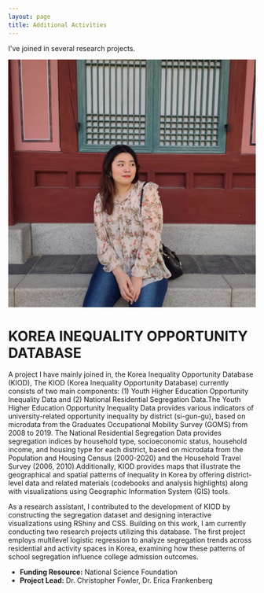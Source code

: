 ```yaml
---
layout: page
title: Additional Activities
---
```


I've joined in several research projects. 

<div class="project">
  <div class="project-image">
    <img src="assets/img/profile.jpg" alt="Project Map">
  </div>
  <div class="project-content">
    <h1> KOREA INEQUALITY OPPORTUNITY DATABASE </h1>
    <p>
      A project I have mainly joined in, the Korea Inequality Opportunity Database (KIOD), 
      The KIOD (Korea Inequality Opportunity Database) currently consists of two main components: (1) Youth Higher Education Opportunity Inequality Data and (2) National Residential Segregation Data.The Youth Higher Education Opportunity Inequality Data provides various indicators of university-related opportunity inequality by district (si-gun-gu), based on microdata from the Graduates Occupational Mobility Survey (GOMS) from 2008 to 2019. The National Residential Segregation Data provides segregation indices by household type, socioeconomic status, household income, and housing type for each district, based on microdata from the Population and Housing Census (2000-2020) and the Household Travel Survey (2006, 2010).Additionally, KIOD provides maps that illustrate the geographical and spatial patterns of inequality in Korea by offering  district-level data and related materials (codebooks and analysis highlights) along with visualizations using Geographic Information System (GIS) tools.
    </p>
    <p>
      As a research assistant, I contributed to the development of KIOD by constructing the segregation dataset and designing interactive visualizations using RShiny and CSS. Building on this work, I am currently conducting two research projects utilizing this database. The first project employs multilevel logistic regression to analyze segregation trends across residential and activity spaces in Korea, examining how these patterns of school segregation influence college admission outcomes.
    </p>
    <ul>
      <li><strong>Funding Resource:</strong> National Science Foundation</li>
      <li><strong>Project Lead:</strong> Dr. Christopher Fowler, Dr. Erica Frankenberg</li>
    </ul>
  </div>
</div>
